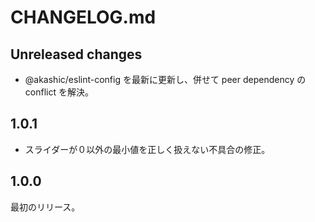 # CHANGELOG.md

## Unreleased changes

- @akashic/eslint-config を最新に更新し、併せて peer dependency の conflict を解決。

## 1.0.1

- スライダーが０以外の最小値を正しく扱えない不具合の修正。

## 1.0.0

最初のリリース。
